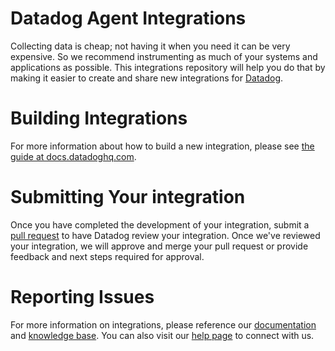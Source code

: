 # Datadog Agent Integrations

Collecting data is cheap; not having it when you need it can be very expensive. So we recommend instrumenting as much of your systems and applications as possible. This integrations repository will help you do that by making it easier to create and share new integrations for [Datadog](https://www.datadoghq.com).

# Building Integrations

For more information about how to build a new integration, please see [the guide at docs.datadoghq.com](http://docs.datadoghq.com/guides/integration_sdk/).

# Submitting Your integration

Once you have completed the development of your integration, submit a [pull request](https://github.com/DataDog/integrations-extras/compare) to have Datadog review your integration. Once we've reviewed your integration, we will approve and merge your pull request or provide feedback and next steps required for approval.

# Reporting Issues

For more information on integrations, please reference our [documentation](http://docs.datadoghq.com) and [knowledge base](https://help.datadoghq.com/hc/en-us). You can also visit our [help page](http://docs.datadoghq.com/help/) to connect with us.
